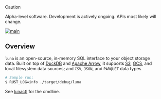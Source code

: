 > [!CAUTION]
> Alpha-level software. Development is actively ongoing. APIs most likely will change.

[![main](https://github.com/flowerinthenight/luna/actions/workflows/main.yml/badge.svg)](https://github.com/flowerinthenight/luna/actions/workflows/main.yml)

## Overview

`luna` is an open-source, in-memory SQL interface to your object storage data. Built on top of [DuckDB](https://duckdb.org/) and [Apache Arrow](https://arrow.apache.org/), it supports  [S3](https://aws.amazon.com/s3/), [GCS](https://cloud.google.com/storage?hl=en), and local filesystem data sources; and `CSV`, `JSON`, and `PARQUET` data types.

```sh
# Sample run:
$ RUST_LOG=info ./target/debug/luna
```

See [lunactl](https://github.com/flowerinthenight/lunactl/) for the cmdline.
